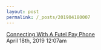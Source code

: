 ```yaml
---
layout: post
permalink: /_posts/201904180007
---
```


<a href=" https://www.youtube.com/watch?v=F0h766EQUIA">
Connecting With A Futel Pay Phone                    </a>

<div id="footer">
<span id="timestamp"> April 18th, 2019 12:07am </span>
</div>
